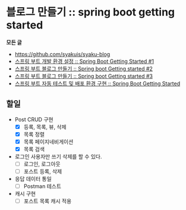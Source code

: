 # 블로그 만들기 :: spring boot getting started

**모든 글**

- https://github.com/syakuis/syaku-blog
- [스프링 부트 개발 환경 설정 :: Spring Boot Getting Started #1](http://syaku.tistory.com/369)
- [스프링 부트 블로그 만들기 :: Spring boot Getting started #2](http://syaku.tistory.com/370)
- [스프링 부트 블로그 만들기 :: Spring boot Getting started #3](http://syaku.tistory.com/372)
- [스프링 부트 자동 테스트 및 배포 환경 구현 :: Spring Boot Getting Started](http://syaku.tistory.com/371)

## 할일

- Post CRUD 구현
  - [x] 등록, 목록, 뷰, 삭제
  - [x] 목록 정렬
  - [x] 목록 페이지네비게이션 
  - [x] 목록 검색
- 로그인 사용자만 쓰기 삭제를 할 수 있다.
  - [ ] 로그인, 로그아웃
  - [ ] 포스트 등록, 삭제
- 응답 데이터 통일
  - [ ] Postman 테스트
- 캐시 구현
  - [ ] 포스트 목록 캐시 적용

